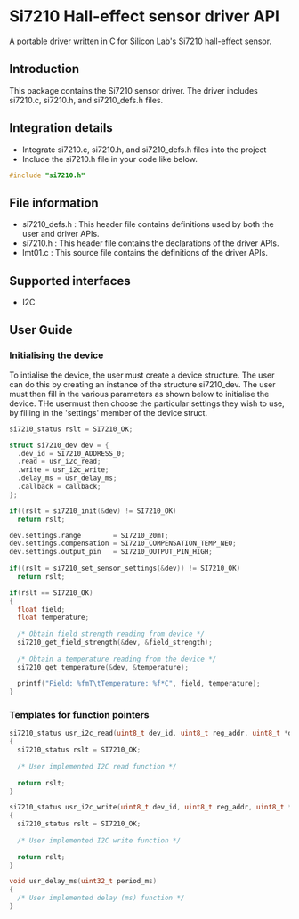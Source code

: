 # Si7210 Hall-effect sensor driver API
A portable driver written in C for Silicon Lab's Si7210 hall-effect sensor.


## Introduction
This package contains the Si7210 sensor driver.
The driver includes si7210.c, si7210.h, and si7210_defs.h files.

## Integration details
* Integrate si7210.c, si7210.h, and si7210_defs.h files into the project
* Include the si7210.h file in your code like below.

``` c
#include "si7210.h"
```

## File information
* si7210_defs.h : This header file contains definitions used by both the user and driver APIs.
* si7210.h : This header file contains the declarations of the driver APIs.
* lmt01.c : This source file contains the definitions of the driver APIs.

## Supported interfaces
* I2C

## User Guide

### Initialising the device
To intialise the device, the user must create a device structure. The user can do this by creating an instance of the structure si7210_dev. The user must then fill in the various parameters as shown below to initialise the device. THe usermust then choose the particular settings they wish to use, by filling in the 'settings' member of the device struct.

``` c
si7210_status rslt = SI7210_OK;

struct si7210_dev dev = {
  .dev_id = SI7210_ADDRESS_0;
  .read = usr_i2c_read;
  .write = usr_i2c_write;
  .delay_ms = usr_delay_ms;
  .callback = callback;
};

if((rslt = si7210_init(&dev) != SI7210_OK)
  return rslt;

dev.settings.range        = SI7210_20mT;
dev.settings.compensation = SI7210_COMPENSATION_TEMP_NEO;
dev.settings.output_pin   = SI7210_OUTPUT_PIN_HIGH;
 
if((rslt = si7210_set_sensor_settings(&dev)) != SI7210_OK)
  return rslt;

if(rslt == SI7210_OK)
{
  float field;
  float temperature;
  
  /* Obtain field strength reading from device */
  si7210_get_field_strength(&dev, &field_strength);
  
  /* Obtain a temperature reading from the device */
  si7210_get_temperature(&dev, &temperature);
  
  printf("Field: %fmT\tTemperature: %f*C", field, temperature);
}
````

### Templates for function pointers
``` c
si7210_status usr_i2c_read(uint8_t dev_id, uint8_t reg_addr, uint8_t *data, uint16_t len)
{
  si7210_status rslt = SI7210_OK;
  
  /* User implemented I2C read function */
  
  return rslt;
}

si7210_status usr_i2c_write(uint8_t dev_id, uint8_t reg_addr, uint8_t *data, uint16_t len)
{
  si7210_status rslt = SI7210_OK;
  
  /* User implemented I2C write function */
  
  return rslt;
}

void usr_delay_ms(uint32_t period_ms)
{
  /* User implemented delay (ms) function */
}

```
